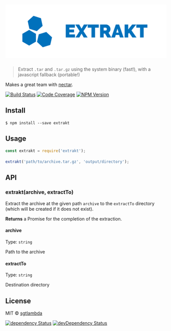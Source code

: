 # [![extrakt](media/logo.png)](https://github.com/sgtlambda/extrakt)

> Extract `.tar` and `.tar.gz` using the system binary (fast!), with a javascript fallback (portable!)

Makes a great team with [nectar](https://github.com/sgtlambda/nectar).

[![Build Status][travis-image]][travis-url]
[![Code Coverage][coveralls-image]][coveralls-url]
[![NPM Version][npm-image]][npm-url]


## Install

```
$ npm install --save extrakt
```


## Usage

```js
const extrakt = require('extrakt');

extrakt('path/to/archive.tar.gz', 'output/directory');
```

## API

### extrakt(archive, extractTo)

Extract the archive at the given path `archive` to the `extractTo` directory (which will be created if it does not exist).

**Returns** a Promise for the completion of the extraction.

#### archive

Type: `string`

Path to the archive

#### extractTo

Type: `string`

Destination directory

## License

MIT © [sgtlambda](http://github.com/sgtlambda)

[![dependency Status][david-image]][david-url]
[![devDependency Status][david-dev-image]][david-dev-url]

[travis-image]: https://img.shields.io/travis/sgtlambda/extrakt.svg?style=flat-square
[travis-url]: https://travis-ci.org/sgtlambda/extrakt

[david-image]: https://img.shields.io/david/sgtlambda/extrakt.svg?style=flat-square
[david-url]: https://david-dm.org/sgtlambda/extrakt

[david-dev-image]: https://img.shields.io/david/dev/sgtlambda/extrakt.svg?style=flat-square
[david-dev-url]: https://david-dm.org/sgtlambda/extrakt#info=devDependencies

[coveralls-image]: https://img.shields.io/coveralls/sgtlambda/extrakt.svg?style=flat-square
[coveralls-url]: https://coveralls.io/r/sgtlambda/extrakt

[npm-image]: https://img.shields.io/npm/v/extrakt.svg?style=flat-square
[npm-url]: https://www.npmjs.com/package/extrakt
